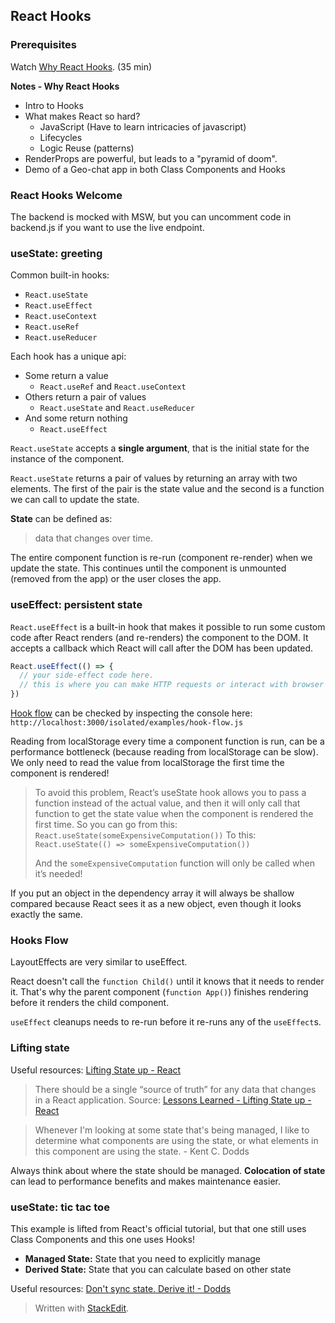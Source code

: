 ## React Hooks

### Prerequisites

Watch [Why React Hooks](https://www.youtube.com/watch?v=zWsZcBiwgVE&list=PLV5CVI1eNcJgNqzNwcs4UKrlJdhfDjshf). (35 min)

**Notes - Why React Hooks**
* Intro to Hooks
* What makes React so hard?
	* JavaScript (Have to learn intricacies of javascript)
	* Lifecycles
	* Logic Reuse (patterns)
* RenderProps are powerful, but leads to a "pyramid of doom".
* Demo of a Geo-chat app in both Class Components and Hooks

### React Hooks Welcome
The backend is mocked with MSW, but you can uncomment code in backend.js if you want to use the live endpoint.

### useState: greeting

Common built-in hooks:
-   `React.useState`
-   `React.useEffect`
-   `React.useContext`
-   `React.useRef`
-   `React.useReducer`

Each hook has a unique api:
- Some return a value
	- `React.useRef` and `React.useContext`
- Others return a pair of values
	- `React.useState` and `React.useReducer`
- And some return nothing
	- `React.useEffect`

`React.useState` accepts a **single argument**, that is the initial state for the instance of the component.

`React.useState` returns a pair of values by returning an array with two elements. The first of the pair is the state value and the second is a function we can call to update the state.

**State** can be defined as:
>data that changes over time.

The entire component function is re-run (component re-render) when we update the state. This continues until the component is unmounted (removed from the app) or the user closes the app.

### useEffect: persistent state
`React.useEffect` is a built-in hook that makes it possible to run some custom code after React renders (and re-renders) the component to the DOM. It accepts a callback which React will call after the DOM has been updated.

```js
React.useEffect(() => {
  // your side-effect code here.
  // this is where you can make HTTP requests or interact with browser APIs.
})
```

[Hook flow](https://github.com/donavon/hook-flow) can be checked by inspecting the console here: `http://localhost:3000/isolated/examples/hook-flow.js`

Reading from localStorage every time a component function is run, can be a performance bottleneck (because reading from localStorage can be slow). We only need to read the value from localStorage the first time the component is rendered! 

> To avoid this problem, React’s useState hook allows you to pass a function instead of the actual value, and then it will only call that function to get the state value when the component is rendered the first time. So you can go from this:  `React.useState(someExpensiveComputation())`  To this:  `React.useState(() => someExpensiveComputation())`
> 
>And the  `someExpensiveComputation`  function will only be called when it’s needed!

If you put an object in the dependency array it will always be shallow compared because React sees it as a new object, even though it looks exactly the same.

### Hooks Flow

LayoutEffects are very similar to useEffect.

React doesn't call the `function Child()` until it knows that it needs to render it. That's why the parent component (`function App()`) finishes rendering before it renders the child component.

`useEffect` cleanups needs to re-run before it re-runs any of the `useEffect`s.

### Lifting state

Useful resources: [Lifting State up - React](https://reactjs.org/docs/lifting-state-up.html)

> There should be a single “source of truth” for any data that changes in a React application. 
> Source: [Lessons Learned - Lifting State up - React](https://reactjs.org/docs/lifting-state-up.html#lessons-learned)

> Whenever I'm looking at some state that's being managed, I like to determine what components are using the state, or what elements in this component are using the state. - Kent C. Dodds

Always think about where the state should be managed. **Colocation of state** can lead to performance benefits and makes maintenance easier.

### useState: tic tac toe

This example is lifted from React's official tutorial, but that one still uses Class Components and this one uses Hooks!

-   **Managed State:**  State that you need to explicitly manage
-   **Derived State:**  State that you can calculate based on other state

Useful resources: [Don't sync state. Derive it! - Dodds](https://kentcdodds.com/blog/dont-sync-state-derive-it)

> Written with [StackEdit](https://stackedit.io/).
<!--stackedit_data:
eyJoaXN0b3J5IjpbMTU0NDM1MzUzNiw2MzM3OTExNDIsMTE2MD
Q3Njg2MywtMTEzMjg0MDMxNCwxNTIwMzgxMSwtNjIxMTk2MjE4
LDQ2ODg2MDQwLC03ODIxMTYzOTIsLTMxMTczNjQ5Miw5ODQ1Mj
Y2NzgsMjEwOTg3MDM3MSwxMTk0NDU5NzMxLC00Njk2NzQ2NTYs
LTM3NDIzOTgzOCwtMTM2ODI5MjgyLC02MTA1NTU4NjMsLTM0Mj
EzOTE4M119
-->